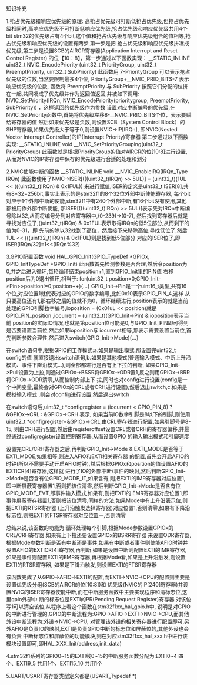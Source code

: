 知识补充

1.抢占优先级和响应优先级的原理:
高抢占优先级可打断低抢占优先级,但抢占优先级相同时,高响应优先级不可打断低响应优先级,抢占优先级和响应优先级共用4个bit
stm32的优先级占有4个bit,这个值和抢占优先级与响应优先级组合的值相等,抢占优先级和响应优先级的设置有两步,第一步是把
抢占优先级和响应优先级拼凑成优先级,第二步是设置SCB的AIRCR寄存器(Application Interrupt and Reset Control Register)
的位【10：8】，第一步通过以下函数实现：
__STATIC_INLINE uint32_t NVIC_EncodePriority (uint32_t PriorityGroup, uint32_t PreemptPriority, uint32_t SubPriority)
此函数用 7-PriorityGroup 可以表示抢占优先级的位数,当然要限制最多4个位, PriorityGroup+__NVIC_PRIO_BITS-7 表示响应优先级的位数,
函数将 PreemptPriority 与 SubPriority 按照它们分配的位拼在一起,共同凑成了优先级并作为返回值返回,并被如下调用:
NVIC_SetPriority(IRQn, NVIC_EncodePriority(prioritygroup, PreemptPriority, SubPriority)) ，这样返回的优先级作为参数
设置对应中断编号的优先级,在NVIC_SetPriority函数中,首先将优先级左移8-__NVIC_PRIO_BITS个位，表示要赋给寄存器的值
然后如果优先级是负数,则设置SCB（System Control Block）的SHP寄存器,如果优先级大于等于0,则设置NVIC->IP[IRQn],
即NVIC(Nested Vector Interrupt Controller)的IP(Interrupt Priority)寄存器
第二步通过以下函数实现:
__STATIC_INLINE void __NVIC_SetPriorityGrouping(uint32_t PriorityGroup)
此函数就是根据PriorityGroup的值对AIRCR的位[10:8]进行设置,从而对NVIC的IP寄存器中保存的优先级进行合适的处理和划分

2.NVIC使能中断的函数 __STATIC_INLINE void __NVIC_EnableIRQ(IRQn_Type IRQn)
此函数使用了NVIC->ISER[(((uint32_t)IRQn) >> 5UL)] = (uint32_t)(1UL << (((uint32_t)IRQn) & 0x1FUL))
来进行赋值,ISER的定义是uint32_t ISER[8],共有8*32=256bit,事实上表示的是stm32f1的8个32位外部中断使能寄存器,
每个bit对应于1个外部中断的使能,stm32f1中有240个外部中断,有16个bit没有使用,其他都被用作外部中断使能,
那ISER[(((uint32_t)IRQn) >> 5UL)]表示先对IRQn中断编号除以32,从而将编号分到对应寄存器中,(0-239)->(0-7),
然后找到寄存器后就是寻找对应位了,((uint32_t)IRQn) & 0x1FUL表示取得IRQn的低5位部分,从而剩下的值为0-31，即
先前的除以32找到了高位，然后接下来移除高位,寻找低位了,然后1UL << (((uint32_t)IRQn) & 0x1FUL)则是找到低5位部分
对应的ISER位了,即ISER[IRQn/32]=1<<(IRQn%32)

3.GPIO配置函数 void HAL_GPIO_Init(GPIO_TypeDef  *GPIOx, GPIO_InitTypeDef *GPIO_Init)
此函数首先检测参数是否合理,然后令position为0,并之后进入循环,每轮循环结束position+1,直到GPIO_Init里的PIN值
右移position后为0退出循环,相当于: for(uint32_t position=0;GPIO_Init->Pin>>position!=0;position++){...}
GPIO_Init->Pin是一个uint16_t类型,共有16个位,对应位置1就代表对应的GPIO的数字编号,比如0x10表示GPIO_PIN_4,这样
从只要高位还有1,那右移之后的值就不为0，循环继续进行,position表示的就是当前处理的GPIO引脚数字编号,ioposition
= (0x01uL << position)就是GPIO_PIN_position ,iocurrent = (uint32_t)(GPIO_Init->Pin) & ioposition表示当前
position的实际IO情况,也就是第position位可能是0,与GPIO_Init_PIN即可得到是否要设置当前位,然后如果ioposition与
iocurrent相等,那表示需要设置当前位,首先判断参数合理性,然后进入switch(GPIO_Init->Mode){...}

在switch语句中,根据GPIO的工作模式:a.如果是输出模式,那设置完uint32_t config的值
就直接退出switch语句,b.如果是其他模式(普通输入模式、中断上升沿模式、事件下降沿模式...),则全部都进行是否有上下拉的判断,
如果GPIO_Init->Pull设置为上拉,则通过GPIOx->BSSR将GPIOx->ODR置1,反之则用GPIOx->BRR将GPIOx->ODR清零,从而控制内部上下
拉,同时也对config进行设置(config是一个中间变量,最终会对GPIOx的CRL或者CRH进行设置),然后退出switch,c.如果是模拟输入模式
,则会对config进行设置,然后退出switch

在switch语句后,uint32_t *configregister = (iocurrent < GPIO_PIN_8) ? &GPIOx->CRL : &GPIOx->CRH 表示,
如果当前IO数字引脚是8以下的引脚,则使用uint32_t *configregister=&GPIOx->CRL,由CRL寄存器进行配置,如果引脚号是8-15,
则由CRH进行配置,然后由registeroffset设置CRL或者CRH的寄存器偏移,并最终通过configregister设置控制寄存器,从而设置GPIO
的输入输出模式和引脚速度

设置完CRL/CRH寄存器之后,再判断GPIO_Init->Mode & EXTI_MODE是否等于EXTI_MDOE,如果相等,则进入AFIO和EXTI相关寄存器
的配置,首先会开启AFIO的时钟(所以不需要手动开启AFIO时钟),然后根据GPIOx和position的值设置AFIO的EXTICR[4]寄存器,这样就
进行了IO的外部中断/事件的映射,然后判断GPIO_Init->Mode是否含有位GPIO_MODE_IT,如果含有,则把EXTI的IMR寄存器对应位置1,
即中断屏蔽寄存器置1,否则把该位清零,然后判断GPIO_Init->Mode是否含有位GPIO_MODE_EVT,即事件输入模式,如果有,则把EXTI的
EMR寄存器对应位置1,即事件屏蔽寄存器置1,否则把该位清零,同样的方法,如果Mode中有上升沿表示位,则把EXTI的RTSR寄存器
(上升沿触发选择寄存器)对应位置1,否则清零,如果有下降沿标志位,则把EXTI的FTSR寄存器对应位置一,否则清零

总结来说,该函数的功能为:循环处理每个引脚,根据Mode参数设置GPIOx的CRL/CRH寄存器,如果有上下拉还要设置GPIOx的BSRR寄存器
来设置ODR寄存器,根据Mode参数判断是否有中断还是事件,如果有中断或者事件则使能AFIO时钟并设置AFIO的EXTICR[4]寄存器,再判断
如果是设置中断则配置EXTI的IMR寄存器,如果是事件则配置EXTI的EMR寄存器,再根据Mode看,如果是上升沿触发,则设置EXTI的RTSR寄存器,
如果是下降沿触发,则设置EXTI的FTSR寄存器

该函数完成了从GPIO->AFIO->EXTI的配置,而EXTI->NVIC->CPU的配置则主要是设置优先级分组(SCB的AIRCR的位[10:8])和
优先级(NVIC的IP[240]寄存器)并设置NVIC的ISER寄存器使能中断,而在中断服务函数中主要实现程序和清标志位,这里gpio外部中
断的标志位是EXTI的PR(Pending Request Register)寄存器,对该位写1可以清空该位,从程序上看这个函数在stm32f1xx_hal_gpio.h中,
说明是对GPIO的中断进行管理的,GPIO的中断流程为:GPIO->AFIO->EXTI->NVIC->CPU,而其他外设中断流程为:外设->NVIC->CPU,
对管理该外设的相关寄存器进行配置即可,另外AFIO是负责IO的映射,EXTI是负责GPIO中断的标志位和屏蔽位的,其他外设也会有负责
中断标志位和屏蔽位的功能模块,则在对应stm32f1xx_hal_xxx.h中进行该模块设置即可,即HAL_XXX_Init(address,init_data)

4.stm32f1系列的GPIO0~15的EXTI线0~15的中断服务函数分配为:EXTI0~4 四个、EXTI9_5 共用1个、EXTI15_10 共用1个

5.UART/USART寄存器类型定义都是(USART_Typedef *)
